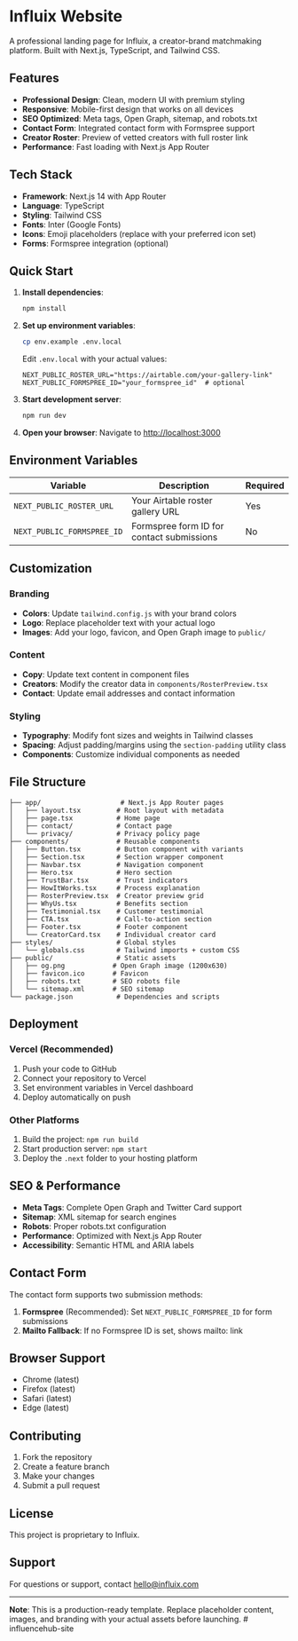 # Influix Website

A professional landing page for Influix, a creator-brand matchmaking platform. Built with Next.js, TypeScript, and Tailwind CSS.

## Features

- **Professional Design**: Clean, modern UI with premium styling
- **Responsive**: Mobile-first design that works on all devices
- **SEO Optimized**: Meta tags, Open Graph, sitemap, and robots.txt
- **Contact Form**: Integrated contact form with Formspree support
- **Creator Roster**: Preview of vetted creators with full roster link
- **Performance**: Fast loading with Next.js App Router

## Tech Stack

- **Framework**: Next.js 14 with App Router
- **Language**: TypeScript
- **Styling**: Tailwind CSS
- **Fonts**: Inter (Google Fonts)
- **Icons**: Emoji placeholders (replace with your preferred icon set)
- **Forms**: Formspree integration (optional)

## Quick Start

1. **Install dependencies**:
   ```bash
   npm install
   ```

2. **Set up environment variables**:
   ```bash
   cp env.example .env.local
   ```
   
   Edit `.env.local` with your actual values:
   ```env
   NEXT_PUBLIC_ROSTER_URL="https://airtable.com/your-gallery-link"
   NEXT_PUBLIC_FORMSPREE_ID="your_formspree_id"  # optional
   ```

3. **Start development server**:
   ```bash
   npm run dev
   ```

4. **Open your browser**:
   Navigate to [http://localhost:3000](http://localhost:3000)

## Environment Variables

| Variable | Description | Required |
|----------|-------------|----------|
| `NEXT_PUBLIC_ROSTER_URL` | Your Airtable roster gallery URL | Yes |
| `NEXT_PUBLIC_FORMSPREE_ID` | Formspree form ID for contact submissions | No |

## Customization

### Branding
- **Colors**: Update `tailwind.config.js` with your brand colors
- **Logo**: Replace placeholder text with your actual logo
- **Images**: Add your logo, favicon, and Open Graph image to `public/`

### Content
- **Copy**: Update text content in component files
- **Creators**: Modify the creator data in `components/RosterPreview.tsx`
- **Contact**: Update email addresses and contact information

### Styling
- **Typography**: Modify font sizes and weights in Tailwind classes
- **Spacing**: Adjust padding/margins using the `section-padding` utility class
- **Components**: Customize individual components as needed

## File Structure

```
├── app/                    # Next.js App Router pages
│   ├── layout.tsx         # Root layout with metadata
│   ├── page.tsx           # Home page
│   ├── contact/           # Contact page
│   └── privacy/           # Privacy policy page
├── components/            # Reusable components
│   ├── Button.tsx         # Button component with variants
│   ├── Section.tsx        # Section wrapper component
│   ├── Navbar.tsx         # Navigation component
│   ├── Hero.tsx           # Hero section
│   ├── TrustBar.tsx       # Trust indicators
│   ├── HowItWorks.tsx     # Process explanation
│   ├── RosterPreview.tsx  # Creator preview grid
│   ├── WhyUs.tsx          # Benefits section
│   ├── Testimonial.tsx    # Customer testimonial
│   ├── CTA.tsx            # Call-to-action section
│   ├── Footer.tsx         # Footer component
│   └── CreatorCard.tsx    # Individual creator card
├── styles/                # Global styles
│   └── globals.css        # Tailwind imports + custom CSS
├── public/                # Static assets
│   ├── og.png            # Open Graph image (1200x630)
│   ├── favicon.ico       # Favicon
│   ├── robots.txt        # SEO robots file
│   └── sitemap.xml       # SEO sitemap
└── package.json           # Dependencies and scripts
```

## Deployment

### Vercel (Recommended)
1. Push your code to GitHub
2. Connect your repository to Vercel
3. Set environment variables in Vercel dashboard
4. Deploy automatically on push

### Other Platforms
1. Build the project: `npm run build`
2. Start production server: `npm start`
3. Deploy the `.next` folder to your hosting platform

## SEO & Performance

- **Meta Tags**: Complete Open Graph and Twitter Card support
- **Sitemap**: XML sitemap for search engines
- **Robots**: Proper robots.txt configuration
- **Performance**: Optimized with Next.js App Router
- **Accessibility**: Semantic HTML and ARIA labels

## Contact Form

The contact form supports two submission methods:

1. **Formspree** (Recommended): Set `NEXT_PUBLIC_FORMSPREE_ID` for form submissions
2. **Mailto Fallback**: If no Formspree ID is set, shows mailto: link

## Browser Support

- Chrome (latest)
- Firefox (latest)
- Safari (latest)
- Edge (latest)

## Contributing

1. Fork the repository
2. Create a feature branch
3. Make your changes
4. Submit a pull request

## License

This project is proprietary to Influix.

## Support

For questions or support, contact [hello@influix.com](mailto:hello@influix.com)

---

**Note**: This is a production-ready template. Replace placeholder content, images, and branding with your actual assets before launching. # influencehub-site
